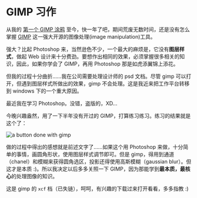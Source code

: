 # GIMP 习作

从我的 [第一个 GIMP 涂鸦][0] 至今，快一年了吧，期间荒废无数时间，还是没有怎么掌握 [GIMP][1] 这一强大开源的图像处理(image manipulation)工具。

强大？比起 Photoshop 来，当然逊色不少，一个最大的麻烦是，它没有**图层样式**，做起 Web 设计来十分费劲。要想作出相同的效果，必须掌握很多相关的知识，因此，如果你学会了 GIMP，再用 Photoshop 那是如虎添翼锦上添花。

但我的过程十分曲折……我在公司需要处理设计师的 psd 文档。尽管 gimp 可以打开，但遇到图层样式所做出的效果，gimp 不会处理。这是我近来把工作平台转移到 windows 下的一个重大原因。

最近我在学习 Photoshop。没错，盗版的，XD...

今晚兴趣盎然，用了一下半年没有开过的 GIMP，打算练习练习。练习的结果就是这个了：

![a button done with gimp](http://static.flickr.com/54/164885415_9767056aba_o.jpg)

做的过程中得出的感想就是前述文字了……如果这个用 Photoshop 来做，十分简单的事情，画圆角形状，使用图层样式调节即可。但是 gimp，得用到通道（chanel）和模糊来获得圆角选区，投影还得使用高斯模糊（gaussian blur）。但这才是本质 :)。所以我决定以后多多关照一下 GIMP，因为那能学到**最本质，最核心**的处理图像的知识。

这是 gimp 的 `xcf` 档（已失链），呵呵，有兴趣的下载过来打开看看，多多指教 :)

[0]: /posts/2005-07-27-gimping.html
[1]: http://gimp.org
